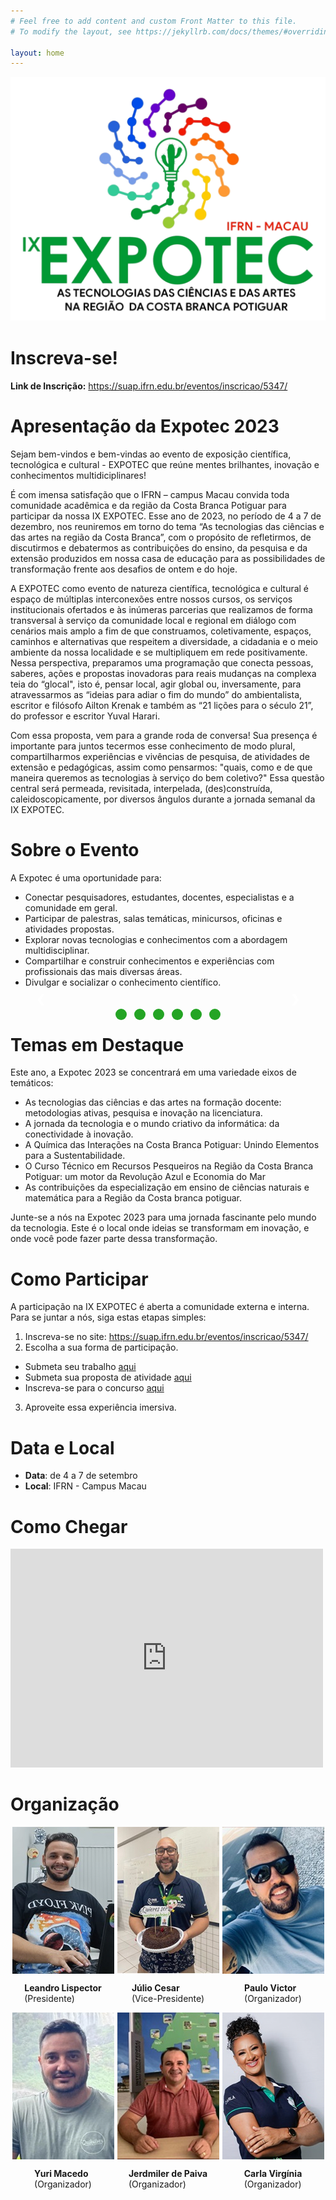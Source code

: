 ```yaml
---
# Feel free to add content and custom Front Matter to this file.
# To modify the layout, see https://jekyllrb.com/docs/themes/#overriding-theme-defaults

layout: home
---
```



<style>
   .slideshow-container {
    
    width: 90%;
    position: relative;
    margin: auto;

}

.slideshow {
    display: none;
}


.slideshow img { width:100%; }

.prev,
.next {
    cursor: pointer;
    position: absolute;
    top: 50%;
    width: auto;
    margin-top: -22px;
    padding: 16px;
    color: white;
    font-weight: bold;
    font-size: 18px;
    transition: 0.6s ease;
    border-radius: 0 3px 3px 0;
}

.next {
    right: 0;
    border-radius: 3px 0 0 3px;
}

.prev:hover,
.next:hover {
    background-color: rgba(0, 0, 0, 0.8);
}


.legenda {

    width: auto;
    color: #fdfdfd;
    font-size: 0.9em;
    padding:5px;
    position: absolute;
    bottom: 18%;
    text-align: center;
    background-color: rgba(0, 0, 0, 0.4);
    left: 10%;

}

.numeracao {

    color: #f2f2f2;
    font-size: 12px;
    padding: 8px 12px;
    position: absolute;
    top: 0;

}

.paginacao { 
  
    width:100%; 
    float:left;
    margin: 10px 0;
    text-align: center;

}

.dot {

    cursor: pointer;
    height: 13px;
    width: 13px;
    margin: 0 4px;
    border-radius: 50px;
    background-color: #24a424;
    display: inline-block;
    transition: background-color 0.6s ease;
}

.ativo,
.dot:hover {
    background-color: #242424;
}


.fade {
    -webkit-animation-name: fade;
    -webkit-animation-duration: 2s;
    animation-name: fade;
    animation-duration: 2s;
}

@-webkit-keyframes fade {
    from {
        opacity: .4;
    }
    to {
        opacity: 1;
    }
}

@keyframes fade {
    from {
        opacity: .4;
    }
    to {
        opacity: 1;
    }
}

/*960PX BREAKPOINT - Ajustando o texto para desktop*/
@media (min-width:60em){


    .legenda   { font-size:2em; padding:8px; }
    .paginacao { margin:20px 0; }
    .dot       { width:18px; height:18px; }
}



.div-principal-1{
    margin-bottom:40px;
    
}

.organizadores{
    display:flex;
    flex-direction:column;
}
.org-row{
    display:flex;
    justify-content:space-around;
    
    
}
.org-col{
    display:flex;
    flex-direction:column;
    align-items: center;
    
    
}


</style>

<div class="div-principal-1">
    <img src="./images/logo_expotec2.png" class="org-img">
    </div>
      
# Inscreva-se!
**Link de Inscrição:** <a href="https://suap.ifrn.edu.br/eventos/inscricao/5347/  ">https://suap.ifrn.edu.br/eventos/inscricao/5347/  </a>  
# Apresentação da Expotec 2023



Sejam bem-vindos e bem-vindas ao evento de exposição científica, tecnológica e cultural - EXPOTEC que reúne mentes brilhantes, inovação e conhecimentos multidiciplinares! 

É com imensa satisfação que o IFRN – campus Macau convida toda comunidade acadêmica e da região da Costa Branca Potiguar para participar da nossa IX EXPOTEC. Esse ano de 2023, no período de 4 a 7 de dezembro, nos reuniremos em torno do tema “As tecnologias das ciências e das artes na região da Costa Branca”, com o propósito de refletirmos, de discutirmos e debatermos as contribuições do ensino, da pesquisa e da extensão produzidos em nossa casa de educação para as possibilidades de transformação frente aos desafios de ontem e  do hoje.

A EXPOTEC como evento de natureza científica, tecnológica e cultural é espaço de múltiplas interconexões entre nossos cursos, os serviços institucionais ofertados e às inúmeras parcerias que realizamos de forma transversal à serviço da comunidade local e regional em diálogo com cenários mais amplo a fim de que construamos, coletivamente, espaços, caminhos e alternativas que respeitem a diversidade, a cidadania e o meio ambiente da nossa localidade e se multipliquem em rede positivamente. 
Nessa perspectiva, preparamos uma programação que conecta pessoas, saberes, ações e propostas inovadoras para reais mudanças na complexa teia do “glocal", isto é, pensar local, agir global ou, inversamente, para atravessarmos as “ideias para adiar o fim do mundo” do ambientalista, escritor e filósofo Ailton Krenak e também as “21 lições para o século 21”, do professor e escritor Yuval Harari.

Com essa proposta, vem para a grande roda de conversa! Sua presença é importante para juntos tecermos esse conhecimento de modo plural, compartilharmos experiências e vivências de pesquisa, de atividades de extensão e pedagógicas, assim como pensarmos: "quais, como e de que maneira queremos as tecnologias à serviço do bem coletivo?" Essa questão central será permeada, revisitada, interpelada, (des)construída, caleidoscopicamente, por diversos ângulos durante a jornada semanal da IX EXPOTEC. 
# Sobre o Evento

A Expotec é uma oportunidade para:

- Conectar pesquisadores, estudantes, docentes, especialistas e a comunidade em geral.
- Participar de palestras, salas temáticas, minicursos, oficinas e atividades propostas.
- Explorar novas tecnologias e conhecimentos com a abordagem multidisciplinar.
- Compartilhar e construir conhecimentos e experiências com profissionais das mais diversas áreas.
- Divulgar e socializar o conhecimento científico.


<div class="slideshow-container">
<div class="slideshow fade">
                <div class="numeracao"></div>
                <img src="./images/anterior/Foto1.jpeg" alt="slide">
                <div class="legenda">IFRN Campus Macau</div>
            </div>

<div class="slideshow fade">
                <div class="numeracao"></div>
                <img src="./images/anterior/Foto2.jpeg" alt="slide">
                <div class="legenda"></div>
            </div>

 <div class="slideshow fade">
                <div class="numeracao"></div>
                <img src="./images/anterior/Foto3.jpeg" alt="Slide">
                <div class="legenda"></div>
            </div>

<div class="slideshow fade">
                <div class="numeracao"></div>
                <img src="./images/anterior/Foto4.jpeg" alt="Slide">
                <div class="legenda"></div>
            </div>
<div class="slideshow fade">
                <div class="numeracao"></div>
                <img src="./images/anterior/Foto5.jpeg" alt="Slide">
                <div class="legenda"></div>
            </div>
<div class="slideshow fade">
                <div class="numeracao"></div>
                <img src="./images/anterior/Foto6.jpeg" alt="Slide">
                <div class="legenda"></div>
            </div>
 <a class="prev" onclick="plusSlides(-1)">&#10094;</a>
            <a class="next" onclick="plusSlides(1)">&#10095;</a>
        
</div>

<div class="paginacao">
            <span class="dot" onclick="currentSlide(1)"></span>
            <span class="dot" onclick="currentSlide(2)"></span>
            <span class="dot" onclick="currentSlide(3)"></span>
            <span class="dot" onclick="currentSlide(4)"></span>
            <span class="dot" onclick="currentSlide(5)"></span>
            <span class="dot" onclick="currentSlide(6)"></span>
        </div>




# Temas em Destaque

Este ano, a Expotec 2023 se concentrará em uma variedade eixos de temáticos:

- As tecnologias das ciências e das artes na formação docente: metodologias ativas, pesquisa e inovação na licenciatura.
- A jornada da tecnologia e o mundo criativo da informática: da conectividade à inovação.
- A Química das Interações na Costa Branca Potiguar: Unindo Elementos para a Sustentabilidade.
- O Curso Técnico em Recursos Pesqueiros na Região da Costa Branca Potiguar: um motor da Revolução Azul e Economia do Mar
- As contribuições da especialização em ensino de ciências naturais e matemática para a Região da Costa branca potiguar.

Junte-se a nós na Expotec 2023 para uma jornada fascinante pelo mundo da tecnologia. Este é o local onde ideias se transformam em inovação, e onde você pode fazer parte dessa transformação.

# Como Participar


A participação na IX EXPOTEC é aberta a comunidade externa e interna. Para se juntar a nós, siga estas etapas simples:

1. Inscreva-se no site: <a href="https://suap.ifrn.edu.br/eventos/inscricao/5347/">https://suap.ifrn.edu.br/eventos/inscricao/5347/</a>
2. Escolha a sua forma de participação.
- Submeta seu trabalho <a href="./chamadas">aqui</a>
- Submeta sua proposta de atividade <a href="./propostas">aqui</a>
- Inscreva-se para o concurso <a href="./concurso">aqui</a>
3. Aproveite essa experiência imersiva.


# Data e Local

- **Data**: de 4 a 7 de setembro
- **Local**: IFRN -  Campus Macau


# Como Chegar

<iframe src="https://www.google.com/maps/embed?pb=!1m18!1m12!1m3!1d3973.6997061244997!2d-36.577515025900475!3d-5.15194525206833!2m3!1f0!2f0!3f0!3m2!1i1024!2i768!4f13.1!3m3!1m2!1s0x7b6d52d1aaf6cc1%3A0x236b55c0207db87e!2sInstituto%20Federal%20de%20Educa%C3%A7%C3%A3o%2C%20Ci%C3%AAncia%20e%20Tecnologia%20Rio%20Grande%20do%20Norte%2C%20Campus%20Macau!5e0!3m2!1spt-BR!2sbr!4v1698404051770!5m2!1spt-BR!2sbr" width="500" height="350" style="border:0;" allowfullscreen="" loading="lazy" referrerpolicy="no-referrer-when-downgrade"></iframe>



# Organização

<div class="organizadores">
<div class="org-row">
<div class="org-col">
<img src="./images/organizadores/leandro.jpeg">
<p><strong>Leandro Lispector</strong><br>(Presidente)</p>
</div>
<div class="org-col">
<img src="./images/organizadores/julio.jpeg">
<p><strong>Júlio Cesar</strong><br>(Vice-Presidente) </p>
</div>
<div class="org-col">
<img src="./images/organizadores/pv.jpg">
<p><strong>Paulo Victor</strong><br>(Organizador)</p>
</div>
</div>


<div class="org-row">
<div class="org-col">
<img src="./images/organizadores/yuri.jpg">
<p><strong>Yuri Macedo</strong><br>(Organizador)</p>
</div>
<div class="org-col">
<img src="./images/organizadores/jerd.jpg">
<p><strong>Jerdmiler de Paiva</strong><br>(Organizador)</p>
</div>

<div class="org-col">
<img src="./images/organizadores/carla.jpg">
<p><strong>Carla Virgínia</strong><br>(Organizador)</p>
</div>

</div>

</div>




<script type="text/javascript">

let slides = document.querySelectorAll('.slideshow');
        let dots = document.querySelectorAll('.dot');
        let slideIndex = 1;
        let timeoutID;

        const showSlides = (n) => {
            let i;

            if (n > slides.length) {
                slideIndex = 1;
            }
            if (n < 1) {
                slideIndex = slides.length;
            }

            for (i = 0; i < slides.length; i++) {
                slides[i].style.display = "none";
            }

            for (i = 0; i < slides.length; i++) {
                dots[i].setAttribute('class', 'dot');
            }


            slides[slideIndex - 1].style.display = 'block';
            dots[slideIndex - 1].setAttribute('class', 'dot ativo');
            clearTimeout(timeoutID);
            timeoutID = setTimeout(autoSlides, 4000);
        };

        const plusSlides = (n) => {
            showSlides(slideIndex += n);
        };

        const currentSlide = (n) => {
            showSlides(slideIndex = n);
        };

        function autoSlides() {
            let i;

            for (i = 0; i < slides.length; i++) {
                slides[i].style.display = "none";
            }

            slideIndex++;
            if (slideIndex > slides.length) {
                slideIndex = 1;
            }

            for (i = 0; i < slides.length; i++) {
                dots[i].setAttribute('class', 'dot');
            }

            slides[slideIndex - 1].style.display = "block";
            dots[slideIndex - 1].setAttribute('class', 'dot ativo');
            timeoutID = setTimeout(autoSlides, 4000);
        }

        autoSlides();

</script>